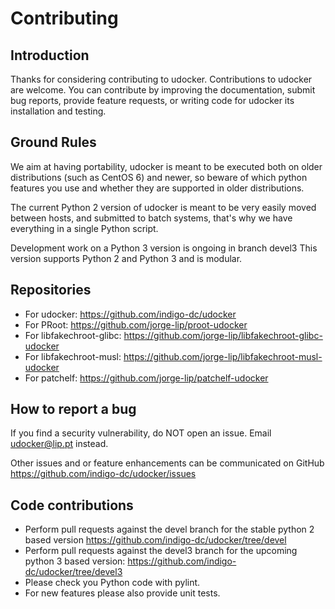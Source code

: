 # Contributing

## Introduction

Thanks for considering contributing to udocker.
Contributions to udocker are welcome.
You can contribute by improving the documentation, submit bug reports,
provide feature requests, or writing code for udocker its installation
and testing.

## Ground Rules

We aim at having portability, udocker is meant to be executed both
on older distributions (such as CentOS 6) and newer, so beware of
which python features you use and whether they are supported in
older distributions.

The current Python 2 version of udocker is meant to be very easily moved
between hosts, and submitted to batch systems, that's why we have everything
in a single Python script.

Development work on a Python 3 version is ongoing in branch devel3
This version supports Python 2 and Python 3 and is modular.

## Repositories

* For udocker: <https://github.com/indigo-dc/udocker>
* For PRoot: <https://github.com/jorge-lip/proot-udocker>
* For libfakechroot-glibc: <https://github.com/jorge-lip/libfakechroot-glibc-udocker>
* For libfakechroot-musl: <https://github.com/jorge-lip/libfakechroot-musl-udocker>
* For patchelf: <https://github.com/jorge-lip/patchelf-udocker>

## How to report a bug

If you find a security vulnerability, do NOT open an issue.
Email udocker@lip.pt instead.

Other issues and or feature enhancements can be communicated on GitHub
<https://github.com/indigo-dc/udocker/issues>

## Code contributions

* Perform pull requests against the devel branch for the stable python 2 based version <https://github.com/indigo-dc/udocker/tree/devel>
* Perform pull requests against the devel3 branch for the upcoming python 3 based version: <https://github.com/indigo-dc/udocker/tree/devel3>
* Please check you Python code with pylint.
* For new features please also provide unit tests.
